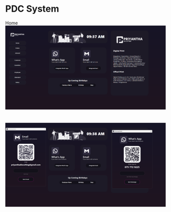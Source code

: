 # PDC System
Home
![Image Alt](https://github.com/kavidu-kaushalya/PDC-System/blob/master/image/Screenshot%202025-07-11%20093722.png?raw=true)
#
![Image Alt](https://github.com/kavidu-kaushalya/PDC-System/blob/master/image/Screenshot%202025-07-11%20093818.png?raw=true)
